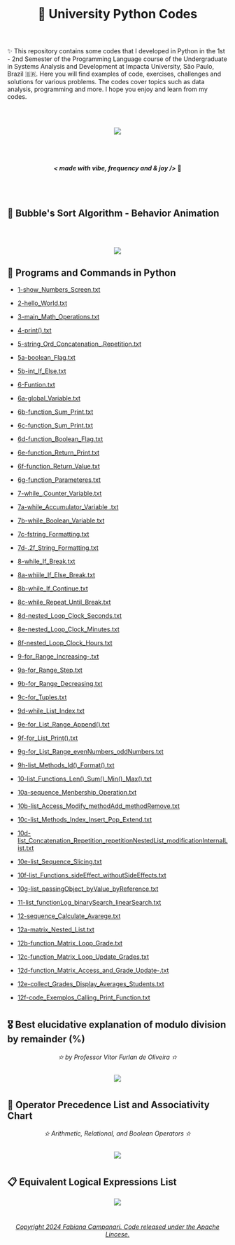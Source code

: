 <br>

# <p align="center">  🐍 University Python Codes  </p>

<br>

✨ This repository contains some codes that I developed in Python in the 1st - 2nd Semester of the Programming Language course of the Undergraduate in Systems Analysis and Development at Impacta University, São Paulo, Brazil 🇧🇷. Here you will find examples of code, exercises, challenges and solutions for various problems. The codes cover topics such as data analysis, programming and more. I hope you enjoy and learn from my codes.


<br><br> 

<p align="center">
<img src="https://github.com/FabianaCampanari/University-Python-Projects/assets/113218619/feb66394-a901-49b7-a74c-351d19800eb9" /> 

<br><br>

#### ***<p align="center"> < made with vibe, frequency and & joy />*** 🪬

<br><br>

##   🫧 Bubble's Sort Algorithm - Behavior Animation

<br><br>

<p align="center">
<img src="https://github.com/FabianaCampanari/University-Python-Projects/assets/113218619/b9d4deb2-5260-40ef-9d51-76705efc7536" /> 

<br>


## 🐍  Programs and Commands in Python 
  
  - [1-show_Numbers_Screen.txt](https://github.com/FabianaCampanari/University-Python-Projects/files/11672246/1-show_Numbers_Screen.txt)

  - [2-hello_World.txt](https://github.com/FabianaCampanari/University-Python-Projects/files/11648475/2-hello_World.txt)
  
  - [3-main_Math_Operations.txt](https://github.com/FabianaCampanari/University-Python-Projects/files/11672260/3-main_Math_Operations.txt)
  
  - [4-print().txt](https://github.com/FabianaCampanari/University-Python-Projects/files/11672308/4-print.txt)
  
  - [5-string_Ord_Concatenation_.Repetition.txt](https://github.com/FabianaCampanari/University-Python-Projects/files/11672378/5-string_Ord_Concatenation_.Repetition.txt)
  
  - [5a-boolean_Flag.txt](https://github.com/FabianaCampanari/University-Python-Projects/files/11711452/5a-boolean_Flag.txt)
  
  - [5b-int_If_Else.txt](https://github.com/FabianaCampanari/University-Python-Projects/files/11711459/5b-int_If_Else.txt)

  - [6-Funtion.txt](https://github.com/FabianaCampanari/University-Python-Projects/files/11711465/6-Funtion.txt)
  
  - [6a-global_Variable.txt](https://github.com/FabianaCampanari/University-Python-Projects/files/11711468/6a-global_Variable.txt)
  
  - [6b-function_Sum_Print.txt](https://github.com/FabianaCampanari/University-Python-Projects/files/11711470/6b-function_Sum_Print.txt)
  
  - [6c-function_Sum_Print.txt](https://github.com/FabianaCampanari/University-Python-Projects/files/11713794/6c-function_Sum_Print.txt)

  - [6d-function_Boolean_Flag.txt](https://github.com/FabianaCampanari/University-Python-Projects/files/11713798/6d-function_Boolean_Flag.txt)
  
  - [6e-function_Return_Print.txt](https://github.com/FabianaCampanari/University-Python-Projects/files/11713801/6e-function_Return_Print.txt)

  - [6f-function_Return_Value.txt](https://github.com/FabianaCampanari/University-Python-Projects/files/11996156/6f-function_Return_Value.txt)

  - [6g-function_Parameteres.txt](https://github.com/FabianaCampanari/University-Python-Projects/files/11996163/6g-function_Parameteres.txt)

  - [7-while_.Counter_Variable.txt](https://github.com/FabianaCampanari/University-Python-Projects/files/11996164/7-while_.Counter_Variable.txt)

  - [7a-while_Accumulator_Variable .txt](https://github.com/FabianaCampanari/University-Python-Projects/files/11996250/7a-while_Accumulator_Variable.txt)

  - [7b-while_Boolean_Variable.txt](https://github.com/FabianaCampanari/University-Python-Projects/files/11996269/7b-while_Boolean_Variable.txt)

  - [7c-fstring_Formatting.txt](https://github.com/FabianaCampanari/University-Python-Projects/files/11996274/7c-fstring_Formatting.txt)

  - [7d-.2f_String_Formatting.txt](https://github.com/FabianaCampanari/University-Python-Projects/files/12031330/7d-.2f_String_Formatting.txt)

  - [8-while_If_Break.txt](https://github.com/FabianaCampanari/University-Python-Projects/files/12031351/8-while_If_Break.txt)

  - [8a-whiile_If_Else_Break.txt](https://github.com/FabianaCampanari/University-Python-Projects/files/12031489/8a-whiile_If_Else_Break.txt)

  - [8b-while_If_Continue.txt](https://github.com/FabianaCampanari/University-Python-Projects/files/12032067/8b-while_If_Continue.txt)

  - [8c-while_Repeat_Until_Break.txt](https://github.com/FabianaCampanari/University-Python-Projects/files/12032270/8c-while_Repeat_Until_Break.txt)

  - [8d-nested_Loop_Clock_Seconds.txt](https://github.com/FabianaCampanari/University-Python-Projects/files/12051510/8d-nested_Loop_Clock_Seconds.txt)

  - [8e-nested_Loop_Clock_Minutes.txt](https://github.com/FabianaCampanari/University-Python-Projects/files/12051583/8e-nested_Loop_Clock_Minutes.txt)

  - [8f-nested_Loop_Clock_Hours.txt](https://github.com/FabianaCampanari/University-Python-Projects/files/12051610/8f-nested_Loop_Clock_Hours.txt)

  - [9-for_Range_Increasing-.txt](https://github.com/FabianaCampanari/University-Python-Projects/files/12064506/9-for_Range_Increasing-.txt)

  - [9a-for_Range_Step.txt](https://github.com/FabianaCampanari/University-Python-Projects/files/12064530/9a-for_Range_Step.txt)

  - [9b-for_Range_Decreasing.txt](https://github.com/FabianaCampanari/University-Python-Projects/files/12064536/9b-for_Range_Decreasing.txt)

  - [9c-for_Tuples.txt](https://github.com/FabianaCampanari/University-Python-Projects/files/12064541/9c-for_Tuples.txt)

  - [9d-while_List_Index.txt](https://github.com/FabianaCampanari/University-Python-Projects/files/12064553/9d-while_List_Index.txt)

  - [9e-for_List_Range_Append().txt](https://github.com/FabianaCampanari/University-Python-Projects/files/12066024/9e-for_List_Range_Append.txt)

  - [9f-for_List_Print().txt](https://github.com/FabianaCampanari/University-Python-Projects/files/12066035/9f-for_List_Print.txt)

  - [9g-for_List_Range_evenNumbers_oddNumbers.txt](https://github.com/FabianaCampanari/University-Python-Projects/files/12066049/9g-for_List_Range_evenNumbers_oddNumbers.txt)

  - [9h-list_Methods_Id()_Format().txt](https://github.com/FabianaCampanari/University-Python-Projects/files/12066066/9h-list_Methods_Id._Format.txt)

  - [10-list_Functions_Len()_Sum()_Min()_Max().txt](https://github.com/FabianaCampanari/University-Python-Projects/files/12066072/10-list_Functions_Len._Sum._Min._Max.txt)

  - [10a-sequence_Menbership_Operation.txt](https://github.com/FabianaCampanari/University-Python-Projects/files/12076091/10a-sequence_Menbership_Operation.txt)

  - [10b-list_Access_Modify_methodAdd_methodRemove.txt](https://github.com/FabianaCampanari/University-Python-Projects/files/12076152/10b-list_Access_Modify_methodAdd_methodRemove.txt)

  - [10c-list_Methods_Index_Insert_Pop_Extend.txt](https://github.com/FabianaCampanari/University-Python-Projects/files/12076210/10c-list_Methods_Index_Insert_Pop_Extend.txt)

  - [10d-list_Concatenation_Repetition_repetitionNestedList_modificationInternalList.txt](https://github.com/FabianaCampanari/University-Python-Projects/files/12076421/10d-list_Concatenation_Repetition_repetitionNestedList_modificationInternalList.txt)

  - [10e-list_Sequence_Slicing.txt](https://github.com/FabianaCampanari/University-Python-Projects/files/12076452/10e-list_Sequence_Slicing.txt)

  - [10f-list_Functions_sideEffect_withoutSideEffects.txt](https://github.com/FabianaCampanari/University-Python-Projects/files/12116067/10f-list_Functions_sideEffect_withoutSideEffects.txt)

  - [10g-list_passingObject_byValue_byReference.txt](https://github.com/FabianaCampanari/University-Python-Projects/files/12116097/10g-list_passingObject_byValue_byReference.txt)

  - [11-list_functionLog_binarySearch_linearSearch.txt](https://github.com/FabianaCampanari/University-Python-Projects/files/12136786/11-list_functionLog_binarySearch_linearSearch.txt)

  - [12-sequence_Calculate_Avarege.txt](https://github.com/FabianaCampanari/University-Python-Projects/files/12136751/12-sequence_Calculate_Avarege.txt)

  - [12a-matrix_Nested_List.txt](https://github.com/FabianaCampanari/University-Python-Projects/files/12165298/12a-matrix_Nested_List.txt)

  - [12b-function_Matrix_Loop_Grade.txt](https://github.com/FabianaCampanari/University-Python-Projects/files/12165323/12b-function_Matrix_Loop_Grade.txt)

  - [12c-function_Matrix_Loop_Update_Grades.txt](https://github.com/FabianaCampanari/University-Python-Projects/files/12165406/12c-function_Matrix_Loop_Update_Grades.txt)

  - [12d-function_Matrix_Access_and_Grade_Update-.txt](https://github.com/FabianaCampanari/University-Python-Projects/files/12165442/12d-function_Matrix_Access_and_Grade_Update-.txt)

  - [12e-collect_Grades_Display_Averages_Students.txt](https://github.com/FabianaCampanari/University-Python-Projects/files/12208514/12e-collect_Grades_Display_Averages_Students.txt)

  -  [12f-code_Exemplos_Calling_Print_Function.txt](https://github.com/FabianaCampanari/University-Python-Projects/files/12208525/12f-code_Exemplos_Calling_Print_Function.txt)


  
 
#  

## 🎖 Best elucidative explanation of modulo division by remainder (%) 

###### <p align="center"> ✫ by Professor Vitor Furlan de Oliveira ✫ 

<p align="center">
<img src="https://github.com/FabianaCampanari/University-Python-Projects/assets/113218619/176fd74d-5755-4ac0-9b6e-08e6678cf251"/>

#

## 📝 Operator Precedence List and Associativity Chart 

###### <p align="center"> ✫ Arithmetic, Relational, and Boolean Operators ✫ 


<p align="center">
<img src="https://github.com/FabianaCampanari/University-Python-Projects/assets/113218619/67a48cb0-89a4-4c4b-a12e-b2e53b62d997" />

#

## 📋 Equivalent Logical Expressions List

<p align="center">
<img src="https://github.com/FabianaCampanari/University-Python-Projects/assets/113218619/5949c02e-7231-44a7-988a-fde4093e2ca9"/>

#

###### <p align="center"> [Copyright 2024 Fabiana Campanari. Code released under the Apache Lincese.](https://github.com/FabianaCampanari/University-Python-Projects/blob/60e427209cafe72c3297f0d8ecd51747487e48a9/LICENSE)

